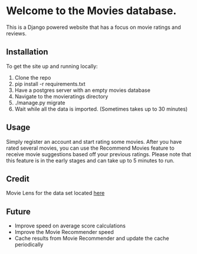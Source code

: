 # Welcome to the Movies database.

This is a Django powered website that has a focus on movie ratings and reviews.

## Installation

To get the site up and running locally:

1. Clone the repo
2. pip install -r requirements.txt
3. Have a postgres server with an empty movies database
4. Navigate to the movieratings directory
5. ./manage.py migrate
6. Wait while all the data is imported. (Sometimes takes up to 30 minutes)

## Usage

Simply register an account and start rating some movies. After you have rated several movies, you can use the Recommend Movies feature to receive movie suggestions based off your previous ratings. Please note that this feature is in the early stages and can take up to 5 minutes to run.

## Credit

Movie Lens for the data set located [here](http://grouplens.org/datasets/movielens/)

## Future

* Improve speed on average score calculations
* Improve the Movie Recommender speed
* Cache results from Movie Recommender and update the cache periodically
